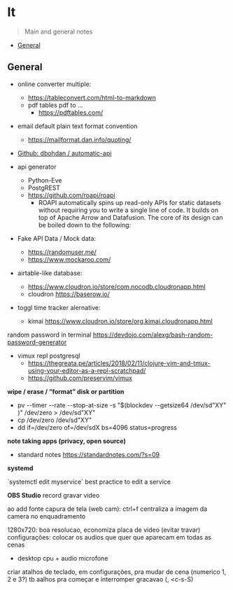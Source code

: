 # It
> Main and general notes

<!-- toc -->

- [General](#general)

<!-- tocstop -->

## General

- online converter multiple:
  - https://tableconvert.com/html-to-markdown
  - pdf tables pdf to ...
    - https://pdftables.com/

- email default plain text format convention
  - https://mailformat.dan.info/quoting/

- [Github: dbohdan / automatic-api](https://github.com/dbohdan/automatic-api)
- api generator
    - Python-Eve
    - PostgREST
    - https://github.com/roapi/roapi
      - ROAPI automatically spins up read-only APIs for static datasets without requiring you to write a single line of code. It builds on top of Apache Arrow and Datafusion. The core of its design can be boiled down to the following:

- Fake API Data / Mock data:
    - https://randomuser.me/
    - https://www.mockaroo.com/

- airtable-like database:
    - https://www.cloudron.io/store/com.nocodb.cloudronapp.html
    - cloudron https://baserow.io/

- toggl time tracker alernative:
    - kimai https://www.cloudron.io/store/org.kimai.cloudronapp.html

random password in terminal
https://devdojo.com/alexg/bash-random-password-generator

- vimux repl postgresql
    - https://thegreata.pe/articles/2018/02/11/clojure-vim-and-tmux-using-your-editor-as-a-repl-scratchpad/
    - https://github.com/preservim/vimux

**wipe / erase / “format” disk or partition**

- pv --timer --rate --stop-at-size -s "$(blockdev --getsize64 /dev/sd"XY" )" /dev/zero > /dev/sd"XY"
- cp /dev/zero /dev/sd"XY"
- dd if=/dev/zero of=/dev/sdX bs=4096 status=progress

**note taking apps (privacy, open source)**
- standard notes https://standardnotes.com/?s=09

**systemd**

´systemctl edit myservice´
best practice to edit a service

**OBS Studio** record gravar video

ao add fonte capura de tela (web cam): ctrl+f centraliza a imagem da camera no enquadramento

1280x720: boa resolucao, economiza placa de video (evitar travar)
configurações: colocar os audios que quer que aparecam em todas as cenas
- desktop cpu + audio microfone

criar atalhos de teclado, em configurações, pra mudar de cena (numerico 1, 2 e 3?)
tb aalhos pra começar e interromper gracavao (<c-s-R>, <c-s-S)

